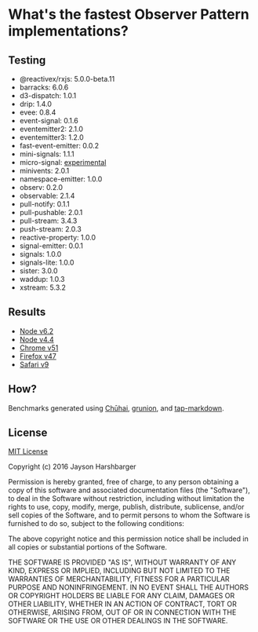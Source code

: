 # What's the fastest Observer Pattern implementations?

## Testing

- @reactivex/rxjs: 5.0.0-beta.11
- barracks: 6.0.6
- d3-dispatch: 1.0.1
- drip: 1.4.0
- evee: 0.8.4
- event-signal: 0.1.6
- eventemitter2: 2.1.0
- eventemitter3: 1.2.0
- fast-event-emitter: 0.0.2
- mini-signals: 1.1.1
- micro-signal: [experimental](./subjects/micro-signals.js)
- minivents: 2.0.1
- namespace-emitter: 1.0.0
- observ: 0.2.0
- observable: 2.1.4
- pull-notify: 0.1.1
- pull-pushable: 2.0.1
- pull-stream: 3.4.3
- push-stream: 2.0.3
- reactive-property: 1.0.0
- signal-emitter: 0.0.1
- signals: 1.0.0
- signals-lite: 1.0.0
- sister: 3.0.0
- waddup: 1.0.3
- xstream: 5.3.2

## Results

- [Node v6.2](./results/node-v6.tap.md)
- [Node v4.4](./results/node-v4.tap.md)
- [Chrome v51](./results/browser-chrome-v51.tap.md)
- [Firefox v47](./results/browser-firefox-v47.tap.md)
- [Safari v9](./results/browser-safari-v9.tap.md)

## How?

Benchmarks generated using [Chūhai](https://github.com/Hypercubed/chuhai), [grunion](https://github.com/Hypercubed/grunion), and [tap-markdown](https://github.com/Hypercubed/tap-markdown).

## License

[MIT License](http://en.wikipedia.org/wiki/MIT_License)

Copyright (c) 2016 Jayson Harshbarger

Permission is hereby granted, free of charge, to any person obtaining a copy of this software and associated documentation files (the "Software"), to deal in the Software without restriction, including without limitation the rights to use, copy, modify, merge, publish, distribute, sublicense, and/or sell copies of the Software, and to permit persons to whom the Software is furnished to do so, subject to the following conditions:

The above copyright notice and this permission notice shall be included in all copies or substantial portions of the Software.

THE SOFTWARE IS PROVIDED "AS IS", WITHOUT WARRANTY OF ANY KIND, EXPRESS OR IMPLIED, INCLUDING BUT NOT LIMITED TO THE WARRANTIES OF MERCHANTABILITY, FITNESS FOR A PARTICULAR PURPOSE AND NONINFRINGEMENT. IN NO EVENT SHALL THE AUTHORS OR COPYRIGHT HOLDERS BE LIABLE FOR ANY CLAIM, DAMAGES OR OTHER LIABILITY, WHETHER IN AN ACTION OF CONTRACT, TORT OR OTHERWISE, ARISING FROM, OUT OF OR IN CONNECTION WITH THE SOFTWARE OR THE USE OR OTHER DEALINGS IN THE SOFTWARE.
